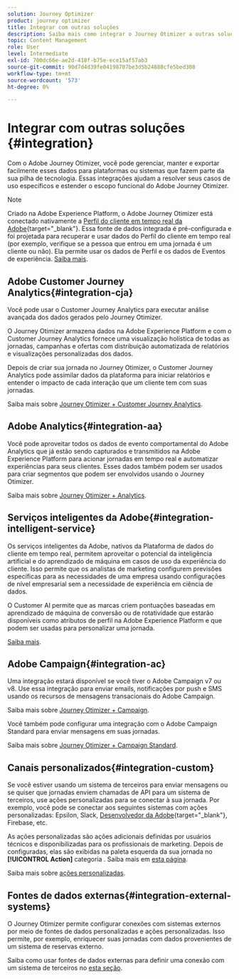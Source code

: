 ```yaml
---
solution: Journey Optimizer
product: journey optimizer
title: Integrar com outras soluções
description: Saiba mais como integrar o Journey Otimizer a outras soluções
topic: Content Management
role: User
level: Intermediate
exl-id: 700dc66e-ae2d-418f-b75e-ece15af57ab3
source-git-commit: 90d7d4d39fe04198707be3d5b24888cfe5bed308
workflow-type: tm+mt
source-wordcount: '573'
ht-degree: 0%

---
```


# Integrar com outras soluções {#integration}

Com o Adobe Journey Otimizer, você pode gerenciar, manter e exportar facilmente esses dados para plataformas ou sistemas que fazem parte da sua pilha de tecnologia. Essas integrações ajudam a resolver seus casos de uso específicos e estender o escopo funcional do Adobe Journey Otimizer.

>[!NOTE]
>
> Criado na Adobe Experience Platform, o Adobe Journey Otimizer está conectado nativamente a [Perfil do cliente em tempo real da Adobe](https://experienceleague.adobe.com/docs/experience-platform/profile/home.html){target=&quot;_blank&quot;}. Essa fonte de dados integrada é pré-configurada e foi projetada para recuperar e usar dados do Perfil do cliente em tempo real (por exemplo, verifique se a pessoa que entrou em uma jornada é um cliente ou não). Ela permite usar os dados de Perfil e os dados de Eventos de experiência. [Saiba mais](../datasource/adobe-experience-platform-data-source.md).

## Adobe Customer Journey Analytics{#integration-cja}

Você pode usar o Customer Journey Analytics para executar análise avançada dos dados gerados pelo Journey Otimizer.

O Journey Otimizer armazena dados na Adobe Experience Platform e com o Customer Journey Analytics fornece uma visualização holística de todas as jornadas, campanhas e ofertas com distribuição automatizada de relatórios e visualizações personalizadas dos dados.

Depois de criar sua jornada no Journey Otimizer, o Customer Journey Analytics pode assimilar dados da plataforma para iniciar relatórios e entender o impacto de cada interação que um cliente tem com suas jornadas.

Saiba mais sobre [Journey Otimizer + Customer Journey Analytics](../reports/cja-ajo.md).

## Adobe Analytics{#integration-aa}

Você pode aproveitar todos os dados de evento comportamental do Adobe Analytics que já estão sendo capturados e transmitidos na Adobe Experience Platform para acionar jornadas em tempo real e automatizar experiências para seus clientes. Esses dados também podem ser usados para criar segmentos que podem ser envolvidos usando o Journey Otimizer.

Saiba mais sobre [Journey Otimizer + Analytics](../event/about-analytics.md).

## Serviços inteligentes da Adobe{#integration-intelligent-service}

Os serviços inteligentes da Adobe, nativos da Plataforma de dados do cliente em tempo real, permitem aproveitar o potencial da inteligência artificial e do aprendizado de máquina em casos de uso da experiência do cliente. Isso permite que os analistas de marketing configurem previsões específicas para as necessidades de uma empresa usando configurações de nível empresarial sem a necessidade de experiência em ciência de dados.

O Customer AI permite que as marcas criem pontuações baseadas em aprendizado de máquina de conversão ou de rotatividade que estarão disponíveis como atributos de perfil na Adobe Experience Platform e que podem ser usadas para personalizar uma jornada.

[Saiba mais](../building-journeys/ai-services-overview.md).


## Adobe Campaign{#integration-ac}

Uma integração estará disponível se você tiver o Adobe Campaign v7 ou v8. Use essa integração para enviar emails, notificações por push e SMS usando os recursos de mensagens transacionais do Adobe Campaign.

Saiba mais sobre [Journey Otimizer + Campaign](../building-journeys/ajo-ac.md).

Você também pode configurar uma integração com o Adobe Campaign Standard para enviar mensagens em suas jornadas.

Saiba mais sobre [Journey Otimizer + Campaign Standard](../building-journeys/ajo-ac.md).

## Canais personalizados{#integration-custom}

Se você estiver usando um sistema de terceiros para enviar mensagens ou se quiser que jornadas enviem chamadas de API para um sistema de terceiros, use ações personalizadas para se conectar à sua jornada. Por exemplo, você pode se conectar aos seguintes sistemas com ações personalizadas: Epsilon, Slack, [Desenvolvedor da Adobe](https://developer.adobe.com){target=&quot;_blank&quot;}, Firebase, etc.

As ações personalizadas são ações adicionais definidas por usuários técnicos e disponibilizadas para os profissionais de marketing. Depois de configuradas, elas são exibidas na paleta esquerda da sua jornada no **[!UICONTROL Action]** categoria . Saiba mais em [esta página](../building-journeys/about-journey-activities.md#action-activities).

Saiba mais sobre [ações personalizadas](../action/about-custom-action-configuration.md).

## Fontes de dados externas{#integration-external-systems}

O Journey Otimizer permite configurar conexões com sistemas externos por meio de fontes de dados personalizadas e ações personalizadas. Isso permite, por exemplo, enriquecer suas jornadas com dados provenientes de um sistema de reservas externo.

Saiba como usar fontes de dados externas para definir uma conexão com um sistema de terceiros no [esta seção](../datasource/external-data-sources.md).
